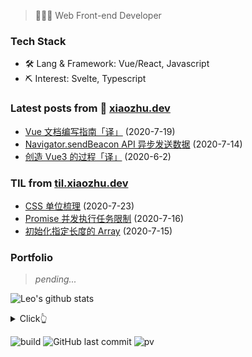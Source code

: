> 👨🏻‍💻 Web Front-end Developer

### Tech Stack

- 🛠 Lang & Framework: Vue/React, Javascript
- ⛏ Interest: Svelte, Typescript

### Latest posts from 📝 [xiaozhu.dev](https://xiaozhu.dev)

- [Vue 文档编写指南「译」](https://xiaozhu.dev/post/vue-docs-writing-guide/) (2020-7-19)
- [Navigator.sendBeacon API 异步发送数据](https://xiaozhu.dev/post/send-beacon-api/) (2020-7-14)
- [创造 Vue3 的过程「译」](https://xiaozhu.dev/post/the-process-of-making-vue-3/) (2020-6-2)

### TIL from [til.xiaozhu.dev](https://til.xiaozhu.dev)

- [CSS 单位梳理](https://github.com/mopig/til/blob/master/css/css-unit.md) (2020-7-23)
- [Promise 并发执行任务限制](https://github.com/mopig/til/blob/master/javascript/promise-concurrency.md.md) (2020-7-16)
- [初始化指定长度的 Array](https://github.com/mopig/til/blob/master/javascript/init-array.md.md) (2020-7-15)

### Portfolio

> *pending...*

![Leo's github stats](https://github-readme-stats.vercel.app/api?username=mopig&show_icons=true&title_color=c1c7cb&icon_color=cfd3d6&text_color=374140&bg_color=e9ebec&hide=["stars","issues"])

<details>
  <summary>Click👆</summary>
  <pre>
  🤷‍♂️
  </pre>
</details>

![build](https://github.com/mopig/mopig/workflows/build/badge.svg)
![GitHub last commit](https://img.shields.io/github/last-commit/mopig/mopig)
![pv](https://pageview.vercel.app/?github_user=mopig)
